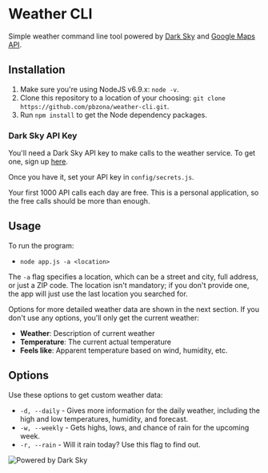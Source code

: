 # Weather CLI

Simple weather command line tool powered by [Dark
Sky](https://darksky.net/poweredby/) and [Google Maps
API](https://developers.google.com/maps/).

## Installation

1.  Make sure you're using NodeJS v6.9.x: `node -v`.
2.  Clone this repository to a location of your choosing: `git clone
    https://github.com/pbzona/weather-cli.git`.
3.  Run `npm install` to get the Node dependency packages.

### Dark Sky API Key

You'll need a Dark Sky API key to make calls to the weather service. To get
one, sign up [here](https://darksky.net/dev/).

Once you have it, set your API key in `config/secrets.js`.

Your first 1000 API calls each day are free. This is a personal
application, so the free calls should be more than enough.

## Usage

To run the program:

-   `node app.js -a <location>`

The `-a` flag specifies a location, which can be a street and city, full address,
or just a ZIP code. The location isn't mandatory; if you don't provide one,
the app will just use the last location you searched for.

Options for more detailed weather data are shown in the next section. If you don't use any options, you'll only get the current weather:

-   **Weather**: Description of current weather
-   **Temperature**: The current actual temperature
-   **Feels like**: Apparent temperature based on wind, humidity, etc.

## Options

Use these options to get custom weather data:

-   `-d, --daily` - Gives more information for the daily weather, including the high and low temperatures, humidity, and forecast.
-   `-w, --weekly` - Gets highs, lows, and chance of rain for the upcoming week.
-   `-r, --rain` - Will it rain today? Use this flag to find out.

![Powered by Dark
Sky](https://darksky.net/dev/img/attribution/poweredby-oneline.png)
